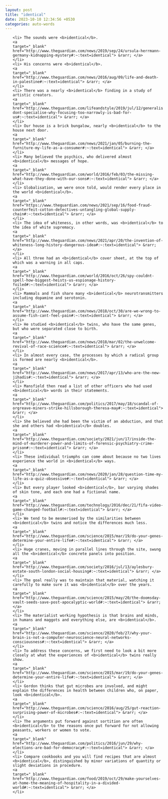 ```yaml
---
layout: post
title: "identical"
date: 2023-10-10 12:34:56 +0530
categories: auto-words
---
```

<ol>

    <li> The sounds were <b>identical</b>.
    <a 
    target="_blank" 
    href="http://www.theguardian.com/news/2019/sep/24/ursula-herrmann-germany-kidnapping-mystery#:~:text=identical"> &rarr; </a>
    </li>
    <li> His concerns were <b>identical</b>.
    <a 
    target="_blank" 
    href="http://www.theguardian.com/news/2016/aug/09/life-and-death-in-palestine#:~:text=identical"> &rarr; </a>
    </li>
    <li> There was a nearly <b>identical</b> finding in a study of artistic creators.
    <a 
    target="_blank" 
    href="http://www.theguardian.com/lifeandstyle/2019/jul/12/generalise-dont-specialise-why-focusing-too-narrowly-is-bad-for-us#:~:text=identical"> &rarr; </a>
    </li>
    <li> Our house is a brick bungalow, nearly <b>identical</b> to the house next door.
    <a 
    target="_blank" 
    href="http://www.theguardian.com/news/2021/jan/05/burning-the-furniture-my-life-as-a-consumer#:~:text=identical"> &rarr; </a>
    </li>
    <li> Many believed the psychics, who delivered almost <b>identical</b> messages of hope.
    <a 
    target="_blank" 
    href="http://www.theguardian.com/world/2016/feb/03/the-missing-what-have-they-done-with-our-sons#:~:text=identical"> &rarr; </a>
    </li>
    <li> Globalisation, we were once told, would render every place in the world <b>identical</b>.
    <a 
    target="_blank" 
    href="https://www.theguardian.com/news/2021/sep/16/food-fraud-counterfeit-cotton-detectives-untangling-global-supply-chain#:~:text=identical"> &rarr; </a>
    </li>
    <li> The idea of whiteness, in other words, was <b>identical</b> to the idea of white supremacy.
    <a 
    target="_blank" 
    href="http://www.theguardian.com/news/2021/apr/20/the-invention-of-whiteness-long-history-dangerous-idea#:~:text=identical"> &rarr; </a>
    </li>
    <li> All three had an <b>identical</b> cover sheet, at the top of which was a warning in all caps.
    <a 
    target="_blank" 
    href="http://www.theguardian.com/world/2016/oct/26/spy-couldnt-spell-how-biggest-heists-us-espionage-history-foiled#:~:text=identical"> &rarr; </a>
    </li>
    <li> Mammals and fish share many <b>identical</b> neurotransmitters including dopamine and serotonin.
    <a 
    target="_blank" 
    href="http://www.theguardian.com/news/2018/oct/30/are-we-wrong-to-assume-fish-cant-feel-pain#:~:text=identical"> &rarr; </a>
    </li>
    <li> He studied <b>identical</b> twins, who have the same genes, but who were separated close to birth.
    <a 
    target="_blank" 
    href="http://www.theguardian.com/news/2018/mar/02/the-unwelcome-revival-of-race-science#:~:text=identical"> &rarr; </a>
    </li>
    <li> In almost every case, the processes by which a radical group is formed are nearly <b>identical</b>.
    <a 
    target="_blank" 
    href="http://www.theguardian.com/news/2017/apr/13/who-are-the-new-jihadis#:~:text=identical"> &rarr; </a>
    </li>
    <li> Mansfield then read a list of other officers who had used <b>identical</b> words in their statements.
    <a 
    target="_blank" 
    href="http://www.theguardian.com/politics/2017/may/18/scandal-of-orgreave-miners-strike-hillsborough-theresa-may#:~:text=identical"> &rarr; </a>
    </li>
    <li> She believed she had been the victim of an abduction, and that she and others had <b>identical</b> doubles.
    <a 
    target="_blank" 
    href="http://www.theguardian.com/society/2021/jun/17/inside-the-mind-of-murderer-power-and-limits-of-forensic-psychiatry-crime-prison#:~:text=identical"> &rarr; </a>
    </li>
    <li> These individual triumphs can come about because no two lives experience the world in <b>identical</b> ways.
    <a 
    target="_blank" 
    href="http://www.theguardian.com/news/2020/jan/28/question-time-my-life-as-a-quiz-obsessive#:~:text=identical"> &rarr; </a>
    </li>
    <li> But every player looked <b>identical</b>, bar varying shades of skin tone, and each one had a fictional name.
    <a 
    target="_blank" 
    href="http://www.theguardian.com/technology/2016/dec/21/fifa-video-game-changed-football#:~:text=identical"> &rarr; </a>
    </li>
    <li> We tend to be mesmerised by the similarities between <b>identical</b> twins and notice the differences much less.
    <a 
    target="_blank" 
    href="http://www.theguardian.com/science/2015/mar/19/do-your-genes-determine-your-entire-life#:~:text=identical"> &rarr; </a>
    </li>
    <li> Huge cranes, moving in parallel lines through the site, swung all the <b>identical</b> concrete panels into position.
    <a 
    target="_blank" 
    href="http://www.theguardian.com/society/2016/jul/13/aylesbury-estate-south-london-social-housing#:~:text=identical"> &rarr; </a>
    </li>
    <li> The goal really was to maintain that material, watching it carefully to make sure it was <b>identical</b> over the years.
    <a 
    target="_blank" 
    href="http://www.theguardian.com/science/2015/may/20/the-doomsday-vault-seeds-save-post-apocalyptic-world#:~:text=identical"> &rarr; </a>
    </li>
    <li> The materialist working hypothesis is that brains and minds, in humans and maggots and everything else, are <b>identical</b>.
    <a 
    target="_blank" 
    href="http://www.theguardian.com/science/2020/feb/27/why-your-brain-is-not-a-computer-neuroscience-neural-networks-consciousness#:~:text=identical"> &rarr; </a>
    </li>
    <li> To address these concerns, we first need to look a bit more closely at what the experiences of <b>identical</b> twins really show.
    <a 
    target="_blank" 
    href="http://www.theguardian.com/science/2015/mar/19/do-your-genes-determine-your-entire-life#:~:text=identical"> &rarr; </a>
    </li>
    <li> Gordon thinks that gut microbes are involved, and might explain the differences in health between children who, on paper, look <b>identical</b>.
    <a 
    target="_blank" 
    href="http://www.theguardian.com/science/2016/aug/25/gut-reaction-surprising-power-of-microbes#:~:text=identical"> &rarr; </a>
    </li>
    <li> The arguments put forward against sortition are often <b>identical</b> to the reasons once put forward for not allowing peasants, workers or women to vote.
    <a 
    target="_blank" 
    href="http://www.theguardian.com/politics/2016/jun/29/why-elections-are-bad-for-democracy#:~:text=identical"> &rarr; </a>
    </li>
    <li> Compare cookbooks and you will find recipes that are almost <b>identical</b>, distinguished by minor variations of quantity or slight deviations in procedure.
    <a 
    target="_blank" 
    href="http://www.theguardian.com/food/2019/oct/29/make-yourselves-at-home-the-meaning-of-hospitality-in-a-divided-world#:~:text=identical"> &rarr; </a>
    </li>